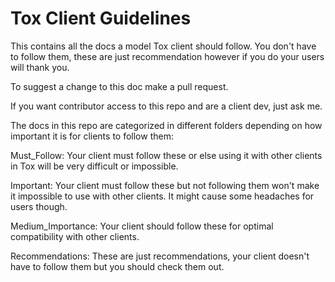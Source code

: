 Tox Client Guidelines
===

This contains all the docs a model Tox client should follow. You don't have to follow them, these are just recommendation however if you do your users will thank you.

To suggest a change to this doc make a pull request.

If you want contributor access to this repo and are a client dev, just ask me.


The docs in this repo are categorized in different folders depending on how important it is for clients to follow them:

Must_Follow: Your client must follow these or else using it with other clients in Tox will be very difficult or impossible.

Important: Your client must follow these but not following them won't make it impossible to use with other clients. It might cause some headaches for users though.

Medium_Importance: Your client should follow these for optimal compatibility with other clients.

Recommendations: These are just recommendations, your client doesn't have to follow them but you should check them out.


